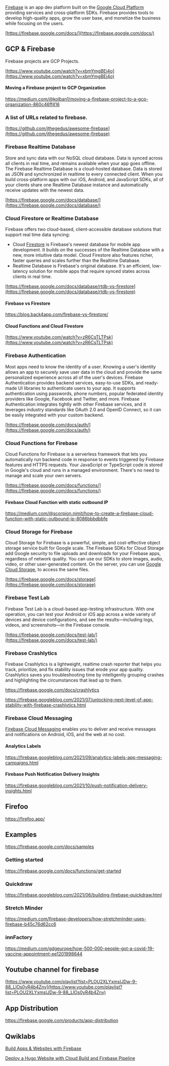 


[Firebase](https://firebase.google.com/) is an app dev platform built on the [Google Cloud Platform](https://cloud.google.com/products) providing services and cross-platform SDKs. Firebase provides tools to develop high-quality apps, grow the  user base, and monetize the business while focusing on the users.

[https://firebase.google.com/docs/](https://firebase.google.com/docs/)



## GCP & Firebase 

Firebase projects are GCP Projects.

[https://www.youtube.com/watch?v=xbmYmgBEj4o](https://www.youtube.com/watch?v=xbmYmgBEj4o)

#### Moving a Firebase project to GCP Organization

https://medium.com/@kolban1/moving-a-firebase-project-to-a-gcp-organization-860c46ff416


### A list of URLs related to firebase.

[https://github.com/jthegedus/awesome-firebase](https://github.com/jthegedus/awesome-firebase)



### Firebase Realtime Database

Store and sync data with our NoSQL cloud database. Data is synced across all clients in real time, and remains available when your app goes offline. The Firebase Realtime Database is a cloud-hosted database. Data is stored as JSON and synchronized in realtime to every connected client. When you build cross-platform apps with our iOS, Android, and JavaScript SDKs, all of your clients share one Realtime Database instance and automatically receive updates with the newest data.

[https://firebase.google.com/docs/database/](https://firebase.google.com/docs/database/)


### Cloud Firestore or Realtime Database

Firebase offers two cloud-based, client-accessible database solutions that support real time data syncing:

*   Cloud [Firestore](Firestore) is Firebase's newest database for mobile app development. It builds on the successes of the Realtime Database with a new, more intuitive data model. Cloud Firestore also features richer, faster queries and scales further than the Realtime Database.
*   Realtime Database is Firebase's original database. It's an efficient, low-latency solution for mobile apps that require synced states across clients in real time.

[https://firebase.google.com/docs/database/rtdb-vs-firestore](https://firebase.google.com/docs/database/rtdb-vs-firestore)

#### Firebase vs Firestore

https://blog.back4app.com/firebase-vs-firestore/


#### Cloud Functions and Cloud Firestore

[https://www.youtube.com/watch?v=zR6CsTLTPsk](https://www.youtube.com/watch?v=zR6CsTLTPsk)


### Firebase Authentication

Most apps need to know the identity of a user. Knowing a user's identity allows an app to securely save user data in the cloud and provide the same personalized experience across all of the user's devices. Firebase Authentication provides backend services, easy-to-use SDKs, and ready-made UI libraries to authenticate users to your app. It supports authentication using passwords, phone numbers, popular federated identity providers like Google, Facebook and Twitter, and more. Firebase Authentication integrates tightly with other Firebase services, and it leverages industry standards like OAuth 2.0 and OpenID Connect, so it can be easily integrated with your custom backend.

[https://firebase.google.com/docs/auth/](https://firebase.google.com/docs/auth/)


### Cloud Functions for Firebase

Cloud Functions for Firebase is a serverless framework that lets you automatically run backend code in response to events triggered by Firebase features and HTTPS requests. Your JavaScript or TypeScript code is stored in Google's cloud and runs in a managed environment. There's no need to manage and scale your own servers.

[https://firebase.google.com/docs/functions/](https://firebase.google.com/docs/functions/)


#### Firebase Cloud Function with static outbound IP

https://medium.com/@scorpion.nimit/how-to-create-a-firebase-cloud-function-with-static-outbound-ip-8086bbbdbbfe

### Cloud Storage for Firebase

Cloud Storage for Firebase is a powerful, simple, and cost-effective object storage service built for Google scale. The Firebase SDKs for Cloud Storage add Google security to file uploads and downloads for your Firebase apps, regardless of network quality. You can use our SDKs to store images, audio, video, or other user-generated content. On the server, you can use [Google Cloud Storage](https://cloud.google.com/storage), to access the same files.

[https://firebase.google.com/docs/storage](https://firebase.google.com/docs/storage)


### Firebase Test Lab

Firebase Test Lab is a cloud-based app-testing infrastructure. With one operation, you can test your Android or iOS app across a wide variety of devices and device configurations, and see the results—including logs, videos, and screenshots—in the Firebase console.

[https://firebase.google.com/docs/test-lab/](https://firebase.google.com/docs/test-lab/)

### Firebase Crashlytics

Firebase Crashlytics is a lightweight, realtime crash reporter that helps you track, prioritize, and fix stability issues that erode your app quality. Crashlytics saves you troubleshooting time by intelligently grouping crashes and highlighting the circumstances that lead up to them.

https://firebase.google.com/docs/crashlytics


https://firebase.googleblog.com/2021/07/unlocking-next-level-of-app-stability-with-firebase-crashlytics.html


### Firebase Cloud Messaging

[Firebase Cloud Messaging](https://firebase.google.com/products/cloud-messaging) enables you to deliver and receive messages and notifications on Android, iOS, and the web at no cost. 

#### Analytics Labels

https://firebase.googleblog.com/2021/09/analytics-labels-app-messaging-campaigns.html

#### Firebase Push Notification Delivery Insights

https://firebase.googleblog.com/2021/10/push-notification-delivery-insights.html

## Firefoo

https://firefoo.app/

## Examples

https://firebase.google.com/docs/samples

### Getting started

https://firebase.google.com/docs/functions/get-started

### Quickdraw

https://firebase.googleblog.com/2021/06/building-firebase-quickdraw.html

### Stretch Minder

https://medium.com/firebase-developers/how-stretchminder-uses-firebase-b45c76d62cc6

### innFactory

https://medium.com/gdgeurope/how-500-000-people-got-a-covid-19-vaccine-appointment-ee1201998644

## Youtube channel for firebase

[https://www.youtube.com/playlist?list=PLOU2XLYxmsIJDw-9-88_LlOs0yR4b4Znv](https://www.youtube.com/playlist?list=PLOU2XLYxmsIJDw-9-88_LlOs0yR4b4Znv)

## App Distribution

https://firebase.google.com/products/app-distribution

## Qwiklabs


[Build Apps & Websites with Firebase](https://www.qwiklabs.com/quests/148?catalog_rank=%7B%22rank%22%3A6%2C%22num_filters%22%3A0%2C%22has_search%22%3Atrue%7D&search_id=7467888)



[Deploy a Hugo Website with Cloud Build and Firebase Pipeline](https://www.qwiklabs.com/focuses/14353?catalog_rank=%7B%22rank%22%3A1%2C%22num_filters%22%3A0%2C%22has_search%22%3Atrue%7D&parent=catalog&search_id=7467907)

